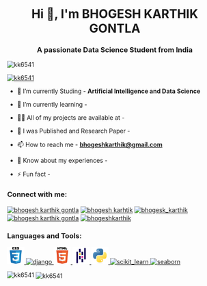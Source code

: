 <h1 align="center">Hi 👋, I'm BHOGESH KARTHIK GONTLA</h1>
<h3 align="center">A passionate Data Science Student from India</h3>

<p align="left"> <img src="https://komarev.com/ghpvc/?username=kk6541&label=Profile%20views&color=0e75b6&style=flat" alt="kk6541" /> </p>

<p align="left"> <a href="https://github.com/ryo-ma/github-profile-trophy"><img src="https://github-profile-trophy.vercel.app/?username=kk6541" alt="kk6541" /></a> </p>

- 🔭 I’m currently Studing - **Artificial Intelligence and Data Science**

- 🌱 I’m currently learning **-**

- 👨‍💻 All of my projects are available at -

- 📝 I was Published and Research Paper -

- 📫 How to reach me - **bhogeshkarthik@gmail.com**

- 📄 Know about my experiences -

- ⚡ Fun fact - 

<h3 align="left">Connect with me:</h3>
<p align="left">
<a href="https://linkedin.com/in/bhogesh karthik gontla" target="blank"><img align="center" src="https://raw.githubusercontent.com/rahuldkjain/github-profile-readme-generator/master/src/images/icons/Social/linked-in-alt.svg" alt="bhogesh karthik gontla" height="30" width="40" /></a>
<a href="https://kaggle.com/bhogesh karhtik" target="blank"><img align="center" src="https://raw.githubusercontent.com/rahuldkjain/github-profile-readme-generator/master/src/images/icons/Social/kaggle.svg" alt="bhogesh karhtik" height="30" width="40" /></a>
<a href="https://instagram.com/bhogesk_karthik" target="blank"><img align="center" src="https://raw.githubusercontent.com/rahuldkjain/github-profile-readme-generator/master/src/images/icons/Social/instagram.svg" alt="bhogesk_karthik" height="30" width="40" /></a>
<a href="https://www.hackerrank.com/bhogesh karthik gontla" target="blank"><img align="center" src="https://raw.githubusercontent.com/rahuldkjain/github-profile-readme-generator/master/src/images/icons/Social/hackerrank.svg" alt="bhogesh karthik gontla" height="30" width="40" /></a>
<a href="https://www.leetcode.com/bhogeshkarthik" target="blank"><img align="center" src="https://raw.githubusercontent.com/rahuldkjain/github-profile-readme-generator/master/src/images/icons/Social/leet-code.svg" alt="bhogeshkarthik" height="30" width="40" /></a>
</p>

<h3 align="left">Languages and Tools:</h3>
<p align="left"> <a href="https://www.w3schools.com/css/" target="_blank" rel="noreferrer"> <img src="https://raw.githubusercontent.com/devicons/devicon/master/icons/css3/css3-original-wordmark.svg" alt="css3" width="40" height="40"/> </a> <a href="https://www.djangoproject.com/" target="_blank" rel="noreferrer"> <img src="https://cdn.worldvectorlogo.com/logos/django.svg" alt="django" width="40" height="40"/> </a> <a href="https://www.w3.org/html/" target="_blank" rel="noreferrer"> <img src="https://raw.githubusercontent.com/devicons/devicon/master/icons/html5/html5-original-wordmark.svg" alt="html5" width="40" height="40"/> </a> <a href="https://pandas.pydata.org/" target="_blank" rel="noreferrer"> <img src="https://raw.githubusercontent.com/devicons/devicon/2ae2a900d2f041da66e950e4d48052658d850630/icons/pandas/pandas-original.svg" alt="pandas" width="40" height="40"/> </a> <a href="https://www.python.org" target="_blank" rel="noreferrer"> <img src="https://raw.githubusercontent.com/devicons/devicon/master/icons/python/python-original.svg" alt="python" width="40" height="40"/> </a> <a href="https://scikit-learn.org/" target="_blank" rel="noreferrer"> <img src="https://upload.wikimedia.org/wikipedia/commons/0/05/Scikit_learn_logo_small.svg" alt="scikit_learn" width="40" height="40"/> </a> <a href="https://seaborn.pydata.org/" target="_blank" rel="noreferrer"> <img src="https://seaborn.pydata.org/_images/logo-mark-lightbg.svg" alt="seaborn" width="40" height="40"/> </a> </p>

<p><img align="left" src="https://github-readme-stats.vercel.app/api/top-langs?username=kk6541&show_icons=true&locale=en&layout=compact" alt="kk6541" /></p>

<p>&nbsp;<img align="center" src="https://github-readme-stats.vercel.app/api?username=kk6541&show_icons=true&locale=en" alt="kk6541" /></p>
